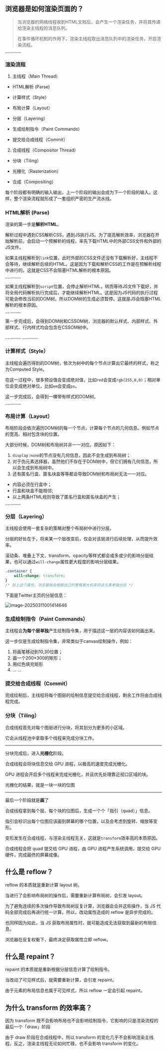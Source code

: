 ## 浏览器是如何渲染页面的？

> 当浏览器的网络线程收到HTML文档后，会产生一个渲染任务，并将其传递给渲染主线程的消息队列。
>
> 在事件循环机制的作用下，渲染主线程取出消息队列中的渲染任务，开启渲染流程。

<img src="https://raw.githubusercontent.com/mangguoo/imgRepo/main/img-2/image-20250310235325380.png" alt="image-20250310235325380" style="zoom:25%;" />

### 渲染流程

1. 主线程（Main Thread）

- HTML解析 (Parse)

- 计算样式（Style）

- 布局计算（Layout）

- 分层（Layering）

- 生成绘制指令（Paint Commands）

- 提交给合成线程（Commit）

2. 合成线程（Compositor Thread）

- 分块（Tiling）

- 光栅化（Rasterization）

- 合成（Compositing）

每个阶段都有明确的输入输出，上一个阶段的输出会成为下一个阶段的输入。这样，整个渲染流程就形成了一套组织严密的生产流水线。

### HTML解析 (Parse)

渲染的第一步是**解析HTML**。

解析过程中遇到CSS解析CSS，遇到JS执行JS。为了提高解析效率，浏览器在开始解析前，会启动一个预解析的线程，率先下载HTML中的外部CSS文件和外部的JS文件。

如果主线程解析到`link`位置，此时外部的CSS文件还没有下载解析好，主线程不会等待，继续解析后续的HTML。这是因为下载和解析CSS的工作是在预解析线程中进行的。这就是CSS不会阻塞HTML解析的根本原因。

<img src="https://raw.githubusercontent.com/mangguoo/imgRepo/main/img-2/image-20250311000403129.png" alt="image-20250311000403129" style="zoom:25%;" />

如果主线程解析到`script`位置，会停止解析HTML，转而等待JS文件下载好，并将全局代码解析执行完成后，才能继续解析HTML。这是因为JS代码的执行过程可能会修改当前的DOM树，所以DOM树的生成必须暂停。这就是JS会阻塞HTML解析的根本原因。

<img src="https://raw.githubusercontent.com/mangguoo/imgRepo/main/img-2/image-20250311000548470.png" alt="image-20250311000548470" style="zoom:25%;" />

第一步完成后，会得到DOM树和CSSOM树，浏览器的默认样式、内部样式、外部样式、行内样式均会包含在CSSOM树中。

<img src="https://raw.githubusercontent.com/mangguoo/imgRepo/main/img-2/image-20250311000023967.png" alt="image-20250311000023967" style="zoom: 25%;" />

<img src="https://raw.githubusercontent.com/mangguoo/imgRepo/main/img-2/image-20250311000049436.png" alt="image-20250311000049436" style="zoom: 25%;" />

### 计算样式（Style）

主线程会遍历得到的DOM树，依次为树中的每个节点计算出它最终的样式，称之为Computed Style。

在这一过程中，很多预设值会变成绝对值，比如`red`会变成`rgb(255,0,0)`；相对单位会变成绝对单位，比如`em`会变成`px`。

这一步完成后，会得到一棵带有样式的DOM树。

<img src="https://raw.githubusercontent.com/mangguoo/imgRepo/main/img-2/image-20250311000703800.png" alt="image-20250311000703800" style="zoom:25%;" />

### 布局计算（Layout）

布局阶段会依次遍历DOM树的每一个节点，计算每个节点的几何信息。例如节点的宽高、相对包含块的位置。

大部分时候，DOM树和布局树并非一一对应。原因如下：

1. `display:none`的节点没有几何信息，因此不会生成到布局树；
2. 对于伪元素选择器，虽然他们不存在于DOM树中，但它们拥有几何信息，所以会生成到布局树中。
3. 还有匿名行盒、匿名块盒等等都会导致DOM树和布局树无法一一对应。

- 内容必须在行盒中；
- 行盒和块盒不能相邻;
- 以上两条HTML规则导致了匿名行盒和匿名块盒的产生；

<img src="https://raw.githubusercontent.com/mangguoo/imgRepo/main/img-2/image-20250311000801978.png" alt="image-20250311000801978" style="zoom:25%;" />

### 分层（Layering）

主线程会使用一套复杂的策略对整个布局树中进行分层。

分层的好处在于，将来某一个层改变后，仅会对该层进行后续处理，从而提升效率。

滚动条、堆叠上下文、transform、opacity等样式都会或多或少的影响分层结果，也可以通过`will-change`属性更大程度的影响分层结果。

```css
.container {
    will-change: transform;
} 
/* 加上这个属性，浏览器就会根据自己的策略更大机率将该元素单独分层 */
```

下面是Twitter主页的分层信息：

![image-20250311001414646](https://raw.githubusercontent.com/mangguoo/imgRepo/main/img-2/image-20250311001414646.png)

### 生成绘制指令（Paint Commands）

主线程会**为每个层单独**产生绘制指令集，用于描述这一层的内容该如何画出来。

这一步仅是生成绘制指令集，非常类似于canvas绘制操作，例如：

1. 将画笔移动到10,30位置；
2. 画一个200*300的矩形；
3. 用红色填充矩形
4. ... ...

### 提交给合成线程（Commit）

完成绘制后，主线程将每个图层的绘制信息提交给合成线程，剩余工作将由合成线程完成。

### 分块（Tiling）

合成线程首先对每个图层进行分块，将其划分为更多的小区域。

它会从线程池中拿取多个线程来完成分块工作。

----

分块完成后，进入**光栅化**阶段。

合成线程会将块信息交给 GPU 进程，以极高的速度完成光栅化。

GPU 进程会开启多个线程来完成光栅化，并且优先处理靠近视口区域的块。

光栅化的结果，就是一块一块的位图

---------

最后一个阶段就是**画**了

合成线程拿到每个层、每个块的位图后，生成一个个「指引（quad）」信息。

指引会标识出每个位图应该画到屏幕的哪个位置，以及会考虑到旋转、缩放等变形。

变形发生在合成线程，与渲染主线程无关，这就是`transform`效率高的本质原因。

合成线程会把 quad 提交给 GPU 进程，由 GPU 进程产生系统调用，提交给 GPU 硬件，完成最终的屏幕成像。

## 什么是 reflow？

reflow 的本质就是重新计算 layout 树。

当进行了会影响布局树的操作后，需要重新计算布局树，会引发 layout。

为了避免连续的多次操作导致布局树反复计算，浏览器会合并这些操作，当 JS 代码全部完成后再进行统一计算。所以，改动属性造成的 reflow 是异步完成的。

也同样因为如此，当 JS 获取布局属性时，就可能造成无法获取到最新的布局信息。

浏览器在反复权衡下，最终决定获取属性立即 reflow。

## 什么是 repaint？

repaint 的本质就是重新根据分层信息计算了绘制指令。

当改动了可见样式后，就需要重新计算，会引发 repaint。

由于元素的布局信息也属于可见样式，所以 reflow 一定会引起 repaint。

## 为什么 transform 的效率高？

因为 transform 既不会影响布局也不会影响绘制指令，它影响的只是渲染流程的最后一个「draw」阶段

由于 draw 阶段在合成线程中，所以 transform 的变化几乎不会影响渲染主线程。反之，渲染主线程无论如何忙碌，也不会影响 transform 的变化。
